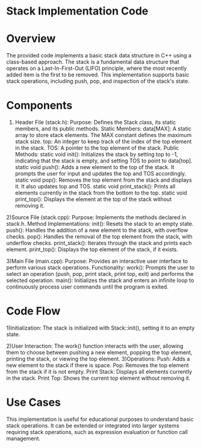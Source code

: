 # Stack Implementation Code

# Overview
The provided code implements a basic stack data structure in C++ using a class-based approach. The stack is a fundamental data structure that operates on a Last-In-First-Out (LIFO) principle, where the most recently added item is the first to be removed. This implementation supports basic stack operations, including push, pop, and inspection of the stack's state.

# Components
1) Header File (stack.h):
      Purpose: Defines the Stack class, its static members, and its public methods.
      Static Members:
            data[MAX]: A static array to store stack elements. The MAX constant defines the maximum stack size.
            top: An integer to keep track of the index of the top element in the stack.
            TOS: A pointer to the top element of the stack.
      Public Methods:
            static void init(): Initializes the stack by setting top to -1, indicating that the stack is empty, and setting TOS to point to data[top].
            static void push(): Adds a new element to the top of the stack. It prompts the user for input and updates the top and TOS accordingly.
            static void pop(): Removes the top element from the stack and displays it. It also updates top and TOS.
            static void print_stack(): Prints all elements currently in the stack from the bottom to the top.
            static void print_top(): Displays the element at the top of the stack without removing it.


2)Source File (stack.cpp):
      Purpose: Implements the methods declared in stack.h.
      Method Implementations:
            init(): Resets the stack to an empty state.
            push(): Handles the addition of a new element to the stack, with overflow checks.
            pop(): Handles the removal of the top element from the stack, with underflow checks.
            print_stack(): Iterates through the stack and prints each element.
            print_top(): Displays the top element of the stack, if it exists.

3)Main File (main.cpp):
      Purpose: Provides an interactive user interface to perform various stack operations.
      Functionality:
            work(): Prompts the user to select an operation (push, pop, print stack, print top, exit) and performs the selected operation.
            main(): Initializes the stack and enters an infinite loop to continuously process user commands until the program is exited.

# Code Flow
1)Initialization: The stack is initialized with Stack::init(), setting it to an empty state.

2)User Interaction: The work() function interacts with the user, allowing them to choose between pushing a new element, popping the top element, printing the stack, or viewing the top element.
3)Operations:
            Push: Adds a new element to the stack if there is space.
            Pop: Removes the top element from the stack if it is not empty.
            Print Stack: Displays all elements currently in the stack.
            Print Top: Shows the current top element without removing it.

# Use Cases
This implementation is useful for educational purposes to understand basic stack operations.
It can be extended or integrated into larger systems requiring stack operations, such as expression evaluation or function call management.
